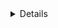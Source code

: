 <!-- >>>>>> BEGIN GENERATED FILE (include): SOURCE test/include/templates/xml_details.md -->
<!-- >>>>>> BEGIN INCLUDED FILE (details): SOURCE test/include/includes/xml.xml -->
<details>
<root>
  <element attribute="value">
    <sub_element>
      This included file is XML.
    </sub_element>
  </element>
</root>
</details>
<!-- <<<<<< END INCLUDED FILE (details): SOURCE test/include/includes/xml.xml -->
<!-- <<<<<< END GENERATED FILE (include): SOURCE test/include/templates/xml_details.md -->
